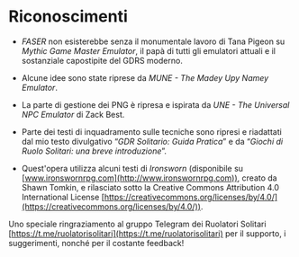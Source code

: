 # Riconoscimenti

-   *FASER* non esisterebbe senza il monumentale lavoro di Tana Pigeon su *Mythic Game Master Emulator*, il papà di tutti gli emulatori attuali e il sostanziale capostipite del GDRS moderno.

-   Alcune idee sono state riprese da *MUNE - The Madey Upy Namey Emulator*.

-   La parte di gestione dei PNG è ripresa e ispirata da *UNE - The Universal NPC Emulator* di Zack Best.

-   Parte dei testi di inquadramento sulle tecniche sono ripresi e riadattati dal mio testo divulgativo “*GDR Solitario: Guida Pratica*” e da “*Giochi di Ruolo Solitari: una breve introduzione*”.

-   Quest'opera utilizza alcuni testi di *Ironsworn* (disponibile su [www.ironswornrpg.com](http://www.ironswornrpg.com)), creato da Shawn Tomkin, e rilasciato sotto la Creative Commons Attribution 4.0 International License [https://creativecommons.org/licenses/by/4.0/](https://creativecommons.org/licenses/by/4.0/)).

Uno speciale ringraziamento al gruppo Telegram dei Ruolatori Solitari [https://t.me/ruolatorisolitari](https://t.me/ruolatorisolitari) per il supporto, i suggerimenti, nonché per il costante feedback!

